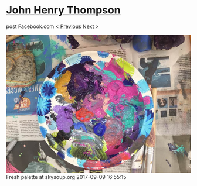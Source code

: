 # [John Henry Thompson](../README.md)
post Facebook.com
[< Previous](2017-09-09-5.md) [Next >](2017-09-09-7.md)

[![](../media/2017-09-09/Timeline-Photos-Fresh-palette-at-skysoup-org.jpg)](../README.md)
Fresh palette at skysoup.org
2017-09-09 16:55:15